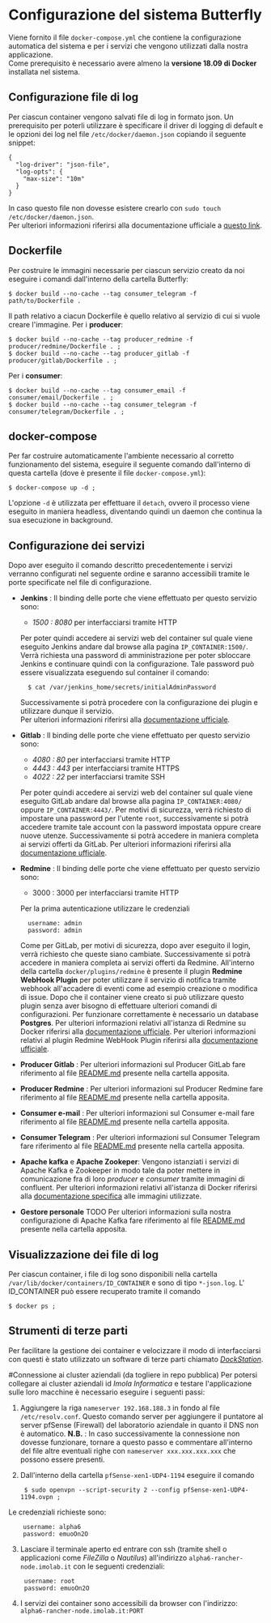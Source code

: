 # Configurazione del sistema Butterfly
Viene fornito il file `docker-compose.yml` che contiene la configurazione automatica del sistema e per i servizi che vengono utilizzati dalla nostra applicazione.<br>
Come prerequisito è necessario avere almeno la **versione 18.09 di Docker** installata nel sistema.

## Configurazione file di log
Per ciascun container vengono salvati file di log in formato json. Un prerequisito per poterli utilizzare è specificare il driver di logging di default e le opzioni dei log nel file `/etc/docker/daemon.json` copiando il seguente snippet:

	{
	  "log-driver": "json-file",
	  "log-opts": {
	    "max-size": "10m"
	  }
	}
	
In caso questo file non dovesse esistere crearlo con `sudo touch /etc/docker/daemon.json`. <br>
Per ulteriori informazioni riferirsi alla documentazione ufficiale a [questo link](https://docs.docker.com/v17.09/engine/admin/logging/json-file/#usage).

## Dockerfile
Per costruire le immagini necessarie per ciascun servizio creato da noi eseguire i comandi dall'interno della cartella Butterfly:

	$ docker build --no-cache --tag consumer_telegram -f path/to/Dockerfile .
Il path relativo a ciacun Dockerfile è quello relativo al servizio di cui si vuole creare l'immagine.
Per i **producer**:
	
	$ docker build --no-cache --tag producer_redmine -f producer/redmine/Dockerfile . ;
	$ docker build --no-cache --tag producer_gitlab -f producer/gitlab/Dockerfile . ;
Per i **consumer**:
	
	$ docker build --no-cache --tag consumer_email -f consumer/email/Dockerfile . ;
	$ docker build --no-cache --tag consumer_telegram -f consumer/telegram/Dockerfile . ;

## docker-compose
Per far costruire automaticamente l'ambiente necessario al corretto funzionamento del sistema, eseguire il seguente comando dall'interno di questa cartella (dove è presente il file `docker-compose.yml`):
 
 	$ docker-compose up -d ; 
 	
L'opzione `-d` è utilizzata per effettuare il `detach`, ovvero il processo viene eseguito in maniera headless, diventando quindi un daemon che continua la sua esecuzione in background.

## Configurazione dei servizi
Dopo aver eseguito il comando descritto precedentemente i servizi verranno configurati nel seguente ordine e saranno accessibili tramite le porte specificate nel file di configurazione.
 
* **Jenkins** :
Il binding delle porte che viene effettuato per questo servizio sono:

	- *1500 : 8080* per interfacciarsi tramite HTTP
	
	Per poter quindi accedere ai servizi web del container sul quale viene eseguito Jenkins andare dal browse alla pagina `IP_CONTAINER:1500/`. Verrà richiesta una password di amministrazione per poter sbloccare Jenkins e continuare quindi con la configurazione. 
	Tale password può essere visualizzata eseguendo sul container il comando:
	
		$ cat /var/jenkins_home/secrets/initialAdminPassword
	
	Successivamente si potrà procedere con la configurazione dei plugin e utilizzare dunque il servizio. <br>
	Per ulteriori informazioni riferirsi alla [documentazione ufficiale](https://github.com/jenkinsci/docker/blob/master/README.md).

* **Gitlab** :
Il binding delle porte che viene effettuato per questo servizio sono:
    - *4080 : 80* per interfacciarsi tramite HTTP
    - *4443 : 443* per interfacciarsi tramite HTTPS
    - *4022 : 22* per interfacciarsi tramite SSH

    Per poter quindi accedere ai servizi web del container sul quale viene eseguito GitLab andare dal browse alla pagina ```IP_CONTAINER:4080/``` oppure ```IP_CONTAINER:4443/```.
Per motivi di sicurezza, verrà richiesto di impostare una password per l'utente `root`, successivamente si potrà accedere tramite tale account con la password impostata oppure creare nuove utenze.
Successivamente si potrà accedere in maniera completa ai servizi offerti da GitLab.
Per ulteriori informazioni riferirsi alla [documentazione ufficiale](https://docs.gitlab.com/omnibus/docker/).

* **Redmine** :
Il binding delle porte che viene effettuato per questo servizio sono:
	- 3000 : 3000  per interfacciarsi tramite HTTP
	
	Per la prima autenticazione utilizzare le credenziali 
		
		username: admin 
		password: admin
	Come per GitLab, per motivi di sicurezza, dopo aver eseguito il login, verrà richiesto che queste siano cambiate. Successivamente si potrà accedere in maniera completa ai servizi offerti da Redmine.
	All'interno della cartella `docker/plugins/redmine` è presente il plugin **Redmine WebHook Plugin** per poter utilizzare il servizio di notifica tramite webhook all'accadere di eventi come ad esempio creazione o modifica di issue. Dopo che il container viene creato si può utilizzare questo plugin senza aver bisogno di effettuare ulteriori comandi di  configurazioni.
Per funzionare correttamente è necessario un database **Postgres**.
Per ulteriori informazioni relativi all'istanza di Redmine su Docker riferirsi alla [documentazione ufficiale](https://hub.docker.com/_/redmine).
Per ulteriori informazioni relativi al plugin Redmine WebHook Plugin riferirsi alla [documentazione ufficiale](https://github.com/suer/redmine_webhook).

* **Producer Gitlab** :
Per ulteriori informazioni sul Producer GitLab fare riferimento al file [README.md](../producer/gitlab) presente nella cartella apposita. 

* **Producer Redmine** :
Per ulteriori informazioni sul Producer Redmine fare riferimento al file [README.md](../producer/redmine) presente nella cartella apposita. 

* **Consumer e-mail** :
Per ulteriori informazioni sul Consumer e-mail fare riferimento al file [README.md](../consumer/redmine) presente nella cartella apposita. 

* **Consumer Telegram** :
Per ulteriori informazioni sul Consumer Telegram fare riferimento al file [README.md](../consumer/telegram) presente nella cartella apposita. 

* **Apache kafka** e **Apache Zookeper**:
Vengono istanziati i servizi di Apache Kafka e Zookeeper in modo tale da poter mettere in comunicazione fra di loro *producer* e *consumer* tramite immagini di confluent.
Per ulteriori informazioni relativi all'istanza di Docker riferirsi alla [documentazione specifica](https://github.com/confluentinc/cp-demo)  alle immagini utilizzate.  

* **Gestore personale**
TODO
Per ulteriori informazioni sulla nostra configurazione di Apache Kafka fare riferimento al file [README.md](../kafka) presente nella cartella apposita.  
 
## Visualizzazione dei file di log
Per ciascun container, i file di log sono disponibili nella cartella  `/var/lib/docker/containers/ID_CONTAINER` e sono di tipo `*-json.log`.
L' ID_CONTAINER può essere recuperato tramite il comando 
	
	$ docker ps ;
		
## Strumenti di terze parti
Per facilitare la gestione dei container e velocizzare il modo di interfacciarsi con questi è stato utilizzato un software di terze parti chiamato [*DockStation*](https://dockstation.io/).

#Connessione ai cluster aziendali (da togliere in repo pubblica)
Per potersi collegare ai cluster aziendali id *Imola Informatica* e testare l'applicazione sulle loro macchine è necessario eseguire i seguenti passi:

1. Aggiungere la riga `nameserver 192.168.188.3` in fondo al file `/etc/resolv.conf`. Questo comando server per aggiungere il puntatore al server pfSense (Firewall) del laboratorio aziendale in quanto il DNS non è automatico.
**N.B.** : In caso successivamente la connessione non dovesse funzionare, tornare a questo passo e commentare all'interno del file altre eventuali righe con `nameserver xxx.xxx.xxx.xxx` che possono essere presenti.

2. Dall'interno della cartella `pfSense-xen1-UDP4-1194` eseguire il comando

		$ sudo openvpn --script-security 2 --config pfSense-xen1-UDP4-1194.ovpn ;
Le credenziali richieste sono:

		username: alpha6
		password: emuoOn2O
		
3. Lasciare il terminale aperto ed entrare con ssh (tramite shell o applicazioni come *FileZilla* o *Nautilus*) all'indirizzo `alpha6-rancher-node.imolab.it` con le seguenti credenziali:
	
		username: root
		password: emuoOn2O

4. I servizi dei container sono accessibili da browser con l'indirizzo: `alpha6-rancher-node.imolab.it:PORT`
